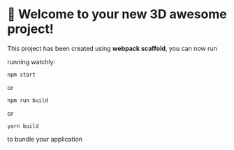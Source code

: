 # 🚀 Welcome to your new 3D awesome project!

This project has been created using **webpack scaffold**, you can now run

running watchly:

```
npm start
```
or 

```
npm run build
```

or

```
yarn build
```

to bundle your application
